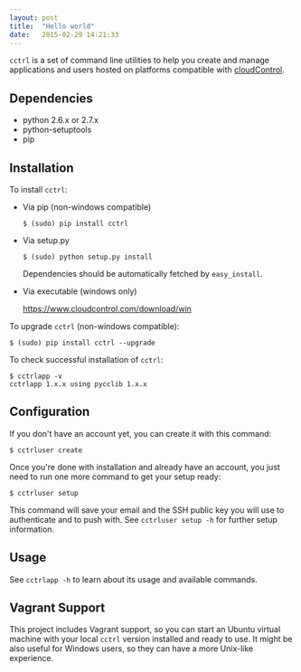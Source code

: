 ```yaml
---
layout: post
title:  "Hello world"
date:   2015-02-29 14:21:33
---
```


`cctrl` is a set of command line utilities to help you create and manage applications
and users hosted on platforms compatible with [cloudControl](https://www.cloudcontrol.com).


Dependencies
------------

 * python 2.6.x or 2.7.x
 * python-setuptools
 * pip


Installation
------------
To install `cctrl`:

* Via pip (non-windows compatible)

    `$ (sudo) pip install cctrl`

* Via setup.py

    `$ (sudo) python setup.py install`


    Dependencies should be automatically fetched by `easy_install`.

* Via executable (windows only)

    https://www.cloudcontrol.com/download/win


To upgrade `cctrl` (non-windows compatible):

    $ (sudo) pip install cctrl --upgrade


To check successful installation of `cctrl`:

    $ cctrlapp -v
    cctrlapp 1.x.x using pycclib 1.x.x


Configuration
-------------

If you don't have an account yet, you can create it with this command:

    $ cctrluser create

Once you're done with installation and already have an account, you just
need to run one more command to get your setup ready:

    $ cctrluser setup

This command will save your email and the SSH public key you will use
to authenticate and to push with. See `cctrluser setup -h` for further
setup information.

Usage
-----

See `cctrlapp -h` to learn about its usage and available commands.


Vagrant Support
---------------

This project includes Vagrant support, so you can start an Ubuntu virtual machine
with your local `cctrl` version installed and ready to use. It might be also useful
for Windows users, so they can have a more Unix-like experience.